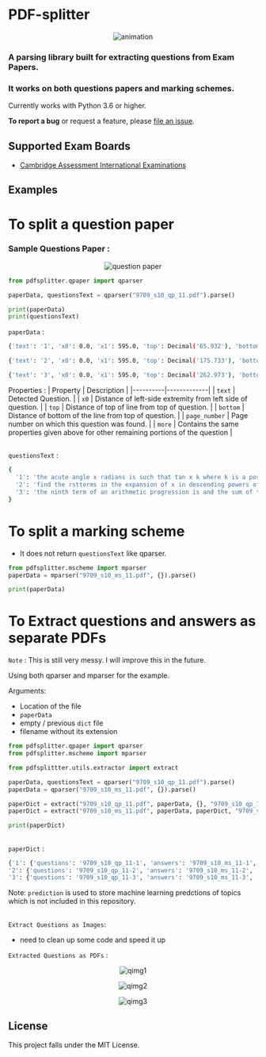 # PDF-splitter
<p align="center">
  <img src="https://github.com/ManishGotame/ALevel-PDF-splitter/blob/main/images/anim-splitter.gif" alt="animation"/>
</p>

### A parsing library built for extracting questions from Exam Papers. 
### It works on both questions papers and marking schemes.

Currently works with Python 3.6 or higher.

__To report a bug__ or request a feature, please [file an issue](https://github.com/ManishGotame/PDF-splitter/issues/new/choose).


## Supported Exam Boards
- [Cambridge Assessment International Examinations](https://www.cambridgeinternational.org/)


## Examples

# To split a question paper 

### Sample Questions Paper :

<p align="center">
  <img src="https://github.com/ManishGotame/ALevel-PDF-splitter/blob/main/images/qimg.png" alt="question paper"/>
</p>

```python
from pdfsplitter.qpaper import qparser

paperData, questionsText = qparser("9709_s10_qp_11.pdf").parse()

print(paperData)
print(questionsText)
```

`paperData` :
```sh
{'text': '1', 'x0': 0.0, 'x1': 595.0, 'top': Decimal('65.932'), 'bottom': Decimal('170.733'), 'upright': True, 'direction': 1, 'fontname': 'HVQXXC+Times-Bold', 'page_number': 2, 'more': []}

{'text': '2', 'x0': 0.0, 'x1': 595.0, 'top': Decimal('175.733'), 'bottom': Decimal('257.973'), 'upright': True, 'direction': 1, 'fontname': 'HVQXXC+Times-Bold', 'page_number': 2, 'more': []}

{'text': '3', 'x0': 0.0, 'x1': 595.0, 'top': Decimal('262.973'), 'bottom': Decimal('374.733'), 'upright': True, 'direction': 1, 'fontname': 'HVQXXC+Times-Bold', 'page_number': 2, 'more': []}
```

Properties :
| Property | Description |
|----------|-------------|
| `text` | Detected Question. |
| `x0` | Distance of left-side extremity from left side of question. |
| `top` | Distance of top of line from top of question. |
| `bottom` | Distance of bottom of the line from top of question. |
| `page_number` | Page number on which this question was found. |
| `more` | Contains the same properties given above for other remaining portions of the question |

##

`questionsText` :

```sh
{
  '1': 'the acute angle x radians is such that tan x k where k is a positive constant express in terms of k i tan x ii tan x iii sin x ', 
  '2': 'find the rstterms in the expansion of x in descending powers of x ii hence the coefcient of x in the expansion of', 
  '3': 'the ninth term of an arithmetic progression is and the sum of the find the of the progression and the common difference the nth term of the progression is ii find the value of n '
}

```


##
# To split a marking scheme
  - It does not return `questionsText` like qparser.

```python
from pdfsplitter.mscheme import mparser
paperData = mparser("9709_s10_ms_11.pdf", {}).parse()

print(paperData)
```

##
# To Extract questions and answers as separate PDFs

`Note` : This is still very messy. I will improve this in the future.

Using both qparser and mparser for the example.

Arguments:
- Location of the file
- `paperData`
- empty / previous `dict` file
- filename without its extension

```python
from pdfsplitter.qpaper import qparser
from pdfsplitter.mscheme import mparser

from pdfsplittter.utils.extractor import extract

paperData, questionsText = qparser("9709_s10_qp_11.pdf").parse()
paperData = qparser("9709_s10_ms_11.pdf", {}).parse()

paperDict = extract("9709_s10_qp_11.pdf", paperData, {}, "9709_s10_qp_11")
paperDict = extract("9709_s10_ms_11.pdf", paperData, paperDict, "9709_s10_ms_11")

print(paperDict)
```

##
`paperDict` :

```sh
{'1': {'questions': '9709_s10_qp_11-1', 'answers': '9709_s10_ms_11-1', 'prediction': ''}, 
'2': {'questions': '9709_s10_qp_11-2', 'answers': '9709_s10_ms_11-2', 'prediction': ''}, 
'3': {'questions': '9709_s10_qp_11-3', 'answers': '9709_s10_ms_11-3', 'prediction': ''}}
```
Note: `prediction` is used to store machine learning predctions of topics which is not included in this repository.

##

`Extract Questions as Images`:
- need to clean up some code and speed it up

`Extracted Questions as PDFs` :
<p align="center">
  <img src="https://github.com/ManishGotame/ALevel-PDF-splitter/blob/main/images/qimg1.PNG" alt="qimg1"/>
</p>
<p align="center">
  <img src="https://github.com/ManishGotame/ALevel-PDF-splitter/blob/main/images/qimg2.PNG" alt="qimg2"/>
</p>
<p align="center">
  <img src="https://github.com/ManishGotame/ALevel-PDF-splitter/blob/main/images/qimg3.PNG" alt="qimg3"/>
</p>

## License
This project falls under the MIT License.




